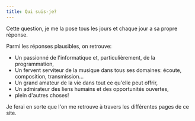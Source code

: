 ```yaml
---
title: Qui suis-je?
---
```


Cette question, je me la pose tous les jours et chaque jour a sa propre
réponse.

Parmi les réponses plausibles, on retrouve:

- Un passionné de l'informatique et, particulièrement, de la programmation,
- Un fervent serviteur de la musique dans tous ses domaines: écoute,
  composition, transmission...
- Un grand amateur de la vie dans tout ce qu'elle peut offrir,
- Un admirateur des liens humains et des opportunités ouvertes,
- plein d'autres choses!


Je ferai en sorte que l'on me retrouve à travers les différentes pages de ce
site.
